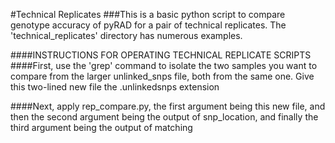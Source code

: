 #Technical Replicates
###This is a basic python script to compare genotype accuracy of pyRAD for a pair of technical replicates. The 'technical_replicates' directory has numerous examples.

####INSTRUCTIONS FOR OPERATING TECHNICAL REPLICATE SCRIPTS
####First, use the 'grep' command to isolate the two samples you want to compare from the larger unlinked_snps file, both from the same one. Give this two-lined new file the .unlinkedsnps extension

####Next, apply rep_compare.py, the first argument being this new file, and then the second argument being the output of snp_location, and finally the third argument being the output of matching 
